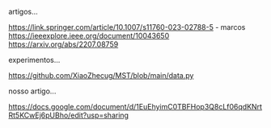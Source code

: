 artigos...

https://link.springer.com/article/10.1007/s11760-023-02788-5 - marcos
https://ieeexplore.ieee.org/document/10043650
https://arxiv.org/abs/2207.08759

experimentos...

https://github.com/XiaoZhecug/MST/blob/main/data.py

nosso artigo...

https://docs.google.com/document/d/1EuEhyimC0TBFHop3Q8cLf06qdKNrtRt5KCwEj6pUBho/edit?usp=sharing